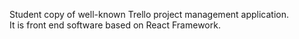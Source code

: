 Student copy of well-known Trello project management application. </br>
It is front end software based on React Framework.
